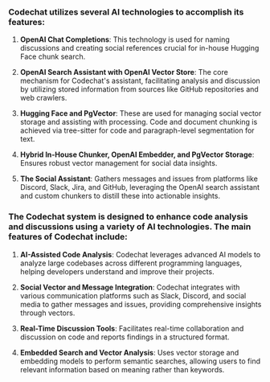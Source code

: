 ### Codechat utilizes several AI technologies to accomplish its features:

1. **OpenAI Chat Completions**: This technology is used for naming discussions and creating social references crucial for in-house Hugging Face chunk search.

2. **OpenAI Search Assistant with OpenAI Vector Store**: The core mechanism for Codechat's assistant, facilitating analysis and discussion by utilizing stored information from sources like GitHub repositories and web crawlers.

3. **Hugging Face and PgVector**: These are used for managing social vector storage and assisting with processing. Code and document chunking is achieved via tree-sitter for code and paragraph-level segmentation for text.

4. **Hybrid In-House Chunker, OpenAI Embedder, and PgVector Storage**: Ensures robust vector management for social data insights.

5. **The Social Assistant**: Gathers messages and issues from platforms like Discord, Slack, Jira, and GitHub, leveraging the OpenAI search assistant and custom chunkers to distill these into actionable insights.

### The Codechat system is designed to enhance code analysis and discussions using a variety of AI technologies. The main features of Codechat include:

1. **AI-Assisted Code Analysis**: Codechat leverages advanced AI models to analyze large codebases across different programming languages, helping developers understand and improve their projects.

2. **Social Vector and Message Integration**: Codechat integrates with various communication platforms such as Slack, Discord, and social media to gather messages and issues, providing comprehensive insights through vectors.

3. **Real-Time Discussion Tools**: Facilitates real-time collaboration and discussion on code and reports findings in a structured format.

4. **Embedded Search and Vector Analysis**: Uses vector storage and embedding models to perform semantic searches, allowing users to find relevant information based on meaning rather than keywords.

